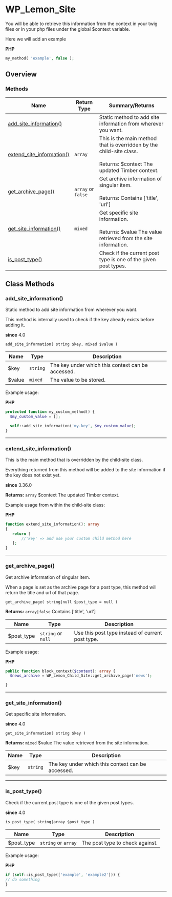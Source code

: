 # WP\_Lemon\_Site

You will be able to retrieve this information from the context in your twig files or in your php files under the global $context variable.

<!--more-->

Here we will add an example

**PHP**

```php
my_method( 'example', false );
```

## Overview

### Methods

<div class="table-methods table-responsive">

| Name | Return Type | Summary/Returns |
| --- | --- | --- |
| <span class="method-name">[add_site_information()](#add_site_information)</span> | <span class="method-type"></span> | <span class="method-description">Static method to add site information from wherever you want.</span> |
| <span class="method-name">[extend_site_information()](#extend_site_information)</span> | <span class="method-type">`array`</span> | <span class="method-description">This is the main method that is overridden by the child-site class.<br><br><span class="method-return"><span class="method-return-label">Returns:</span> $context The updated Timber context.</span></span> |
| <span class="method-name">[get_archive_page()](#get_archive_page)</span> | <span class="method-type">`array` or `false`</span> | <span class="method-description">Get archive information of singular item.<br><br><span class="method-return"><span class="method-return-label">Returns:</span> Contains ['title', 'url']</span></span> |
| <span class="method-name">[get_site_information()](#get_site_information)</span> | <span class="method-type">`mixed`</span> | <span class="method-description">Get specific site information.<br><br><span class="method-return"><span class="method-return-label">Returns:</span> $value     The value retrieved from the site information.</span></span> |
| <span class="method-name">[is_post_type()](#is_post_type)</span> | <span class="method-type"></span> | <span class="method-description">Check if the current post type is one of the given post types.</span> |

</div>


## Class Methods

### add\_site\_information()

Static method to add site information from wherever you want.

This method is internally used to check if the key already exists before adding it.

**since** 4.0

`add_site_information( string $key, mixed $value )`

<div class="table-responsive">

| Name | Type | Description |
| --- | --- | --- |
| $key | `string` | The key under which this context can be accessed. |
| $value | `mixed` | The value to be stored. |

</div>

Example usage:

**PHP**

```php
protected function my_custom_method() {
  $my_custom_value = [];

  self::add_site_information('my-key', $my_custom_value);
}
```

---

### extend\_site\_information()

This is the main method that is overridden by the child-site class.

Everything returned from this method will be added to the site information if the key does not exist yet.

**since** 3.36.0

**Returns:** `array` $context The updated Timber context.

Example usage from within the child-site class:

**PHP**

```php
function extend_site_information(): array
{
   return [
       //'key' => and use your custom child method here
   ];
}
```

---

### get\_archive\_page()

Get archive information of singular item.

When a page is set as the archive page for a post type, this method will return the title and url of that page.

`get_archive_page( string|null $post_type = null )`

**Returns:** `array|false` Contains ['title', 'url']

<div class="table-responsive">

| Name | Type | Description |
| --- | --- | --- |
| $post_type | `string` or `null` | Use this post type instead of current post type. |

</div>

Example usage:

**PHP**

```php
public function block_context($context): array {
  $news_archive = WP_Lemon_Child_Site::get_archive_page('news');

}
```

---

### get\_site\_information()

Get specific site information.

**since** 4.0

`get_site_information( string $key )`

**Returns:** `mixed` $value     The value retrieved from the site information.

<div class="table-responsive">

| Name | Type | Description |
| --- | --- | --- |
| $key | `string` | The key under which this context can be accessed. |

</div>

---

### is\_post\_type()

Check if the current post type is one of the given post types.

**since** 4.0

`is_post_type( string|array $post_type )`

<div class="table-responsive">

| Name | Type | Description |
| --- | --- | --- |
| $post_type | `string` or `array` | The post type to check against. |

</div>

Example usage:

**PHP**

```php
if (self::is_post_type(['example', 'example2'])) {
// do something
}
```

---

